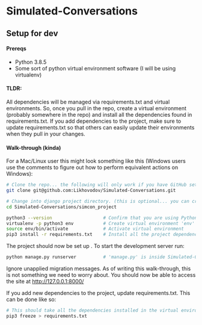 # Simulated-Conversations


## Setup for dev

#### Prereqs 
- Python 3.8.5
- Some sort of python virtual environment software (I will be using virtualenv)
 
#### TLDR:
All dependencies will be managed via requirements.txt and virtual environments. So, once you pull in the repo, create a virtual environment (probably somewhere in the repo) and install all the dependencies found in requirements.txt. If you add dependencies to the project, make sure to update requirements.txt so that others can easily update their environments when they pull in your changes. 

#### Walk-through (kinda)
For a Mac/Linux user this might look something like this (Windows users use the comments to figure out how to perform equivalent actions on Windows): 
```sh
# Clone the repo... the following will only work if you have GitHub set up with ssh which is highly recommended.
git clone git@github.com:Likhovodov/Simulated-Conversations.git 

# Change into django project directory. (this is optional... you can create your virtual environment anywhere)
cd Simulated-Conversations/simcon_project

python3 --version					# Confirm that you are using Python 3.8.5
virtualenv -p python3 env			# Create virtual environment 'env' using python3 (which for me points to python 3.8.5)
source env/bin/activate				# Activate virtual environment
pip3 install -r requirements.txt	# Install all the project dependencies inside your virtual environment
```
The project should now be set up . To start the development server run:
```sh
python manage.py runserver			# 'manage.py' is inside Simulated-Conversations/simcon_project
```
Ignore unapplied migration messages. As of writing this walk-through, this is not something we need to worry about. 
You should now be able to access the site at  http://127.0.0.1:8000/

If you add new dependencies to the project, update requirements.txt. This can be done like so:
```sh
# This should take all the dependencies installed in the virtual environment and dump them into requirements.txt
pip3 freeze > requirements.txt
